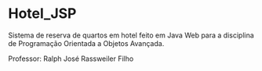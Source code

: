 # Hotel_JSP

Sistema de reserva de quartos em hotel feito em Java Web para a disciplina de Programação Orientada a Objetos Avançada.

Professor: Ralph José Rassweiler Filho
